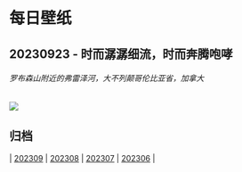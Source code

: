 # 每日壁纸

## 20230923 - 时而潺潺细流，时而奔腾咆哮

###### 罗布森山附近的弗雷泽河，大不列颠哥伦比亚省，加拿大

![](https://www.bing.com/th?id=OHR.FraserRiverBC_ZH-CN5743867197_UHD.jpg)

## 归档

| [202309](/202309/README.md)
| [202308](/202308/README.md)
| [202307](/202307/README.md)
| [202306](/202306/README.md)
|